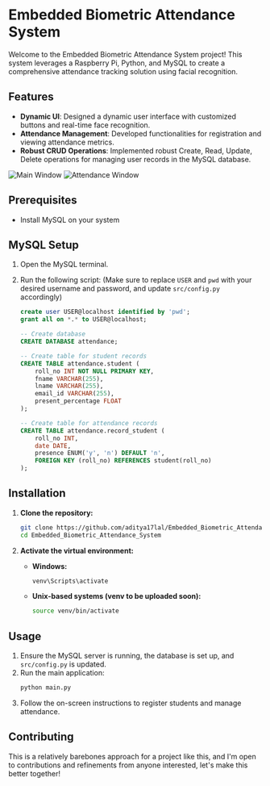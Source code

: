 # Embedded Biometric Attendance System

Welcome to the Embedded Biometric Attendance System project! This system leverages a Raspberry Pi, Python, and MySQL to create a comprehensive attendance tracking solution using facial recognition.

## Features
- **Dynamic UI**: Designed a dynamic user interface with customized buttons and real-time face recognition.
- **Attendance Management**: Developed functionalities for registration and viewing attendance metrics.
- **Robust CRUD Operations**: Implemented robust Create, Read, Update, Delete operations for managing user records in the MySQL database.

![Main Window](path_to_image_of_main_window)
![Attendance Window](path_to_image_of_attendance_window)

## Prerequisites
- Install MySQL on your system

## MySQL Setup
1. Open the MySQL terminal.
2. Run the following script:
   (Make sure to replace `USER` and `pwd` with your desired username and password, and update `src/config.py` accordingly)

   ```sql
   create user USER@localhost identified by 'pwd';
   grant all on *.* to USER@localhost;

   -- Create database
   CREATE DATABASE attendance;

   -- Create table for student records
   CREATE TABLE attendance.student (
       roll_no INT NOT NULL PRIMARY KEY,
       fname VARCHAR(255),
       lname VARCHAR(255),
       email_id VARCHAR(255),
       present_percentage FLOAT
   );

   -- Create table for attendance records
   CREATE TABLE attendance.record_student (
       roll_no INT,
       date DATE,
       presence ENUM('y', 'n') DEFAULT 'n',
       FOREIGN KEY (roll_no) REFERENCES student(roll_no)
   );
   ```

## Installation

1. **Clone the repository:**
    ```bash
    git clone https://github.com/aditya17lal/Embedded_Biometric_Attendance_System.git
    cd Embedded_Biometric_Attendance_System
    ```

2. **Activate the virtual environment:**
    - **Windows:**
        ```bash
        venv\Scripts\activate
        ```
    - **Unix-based systems (venv to be uploaded soon):**
        ```bash
        source venv/bin/activate
        ```

## Usage
1. Ensure the MySQL server is running, the database is set up, and `src/config.py` is updated.
2. Run the main application:
    ```bash
    python main.py
    ```
3. Follow the on-screen instructions to register students and manage attendance.

## Contributing
This is a relatively barebones approach for a project like this, and I'm open to contributions and refinements from anyone interested, let's make this better together!
